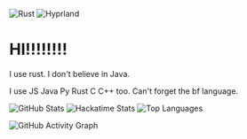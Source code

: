 
![Rust](https://img.shields.io/badge/Rust-000000?style=for-the-badge&logo=rust&logoColor=white)
![Hyprland](https://img.shields.io/badge/Hyprland-5277C3?style=for-the-badge&logo=linux&logoColor=white)

# HI!!!!!!!!

I use rust. I don't believe in Java.

I use JS Java Py Rust C C++ too.
Can't forget the bf language.

![GitHub Stats](https://github-readme-stats.vercel.app/api?username=shuntia&show_icons=true&theme=tokyonight)
![Hackatime Stats](https://github-readme-stats.hackclub.dev/api/wakatime?username=18875&api_domain=hackatime.hackclub.com&&custom_title=Hackatime+Stats&layout=compact&cache_seconds=0&langs_count=8&theme=tokyonight)
![Top Languages](https://github-readme-stats.vercel.app/api/top-langs/?username=shuntia&layout=compact&theme=tokyonight)

![GitHub Activity Graph](https://github-readme-activity-graph.vercel.app/graph?username=shuntia&theme=tokyonight)
